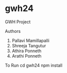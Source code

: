 # gwh24
GWH Project

Authors
1) Pallavi Mamillapalli
2) Shreeja Tangutur
3) Athira Ponneth
4) Arathi Ponneth


To Run
cd gwh24
npm install
